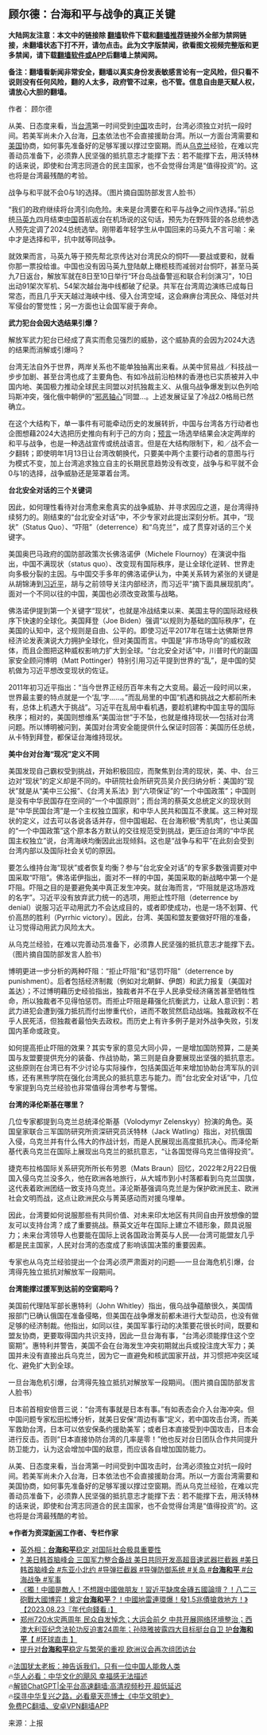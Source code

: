  <!-- 面包屑导航 --> <h2>顾尔德：台海和平与战争的真正关键</h2> <p class="notice"><b>大陆网友注意：本文中的链接除 <a href="https://github.com/bannedbook/fanqiang" >翻墙</a>软件下载和<a href="https://github.com/killgcd/justmysocks/blob/master/README.md">翻墙推荐</a>链接外全部为禁网链接，未翻墙状态下打不开，请勿点击。此为文字版禁闻，欲看图文视频完整版和更多禁闻，请下载<a href="https://github.com/bannedbook/fanqiang">翻墙软件或APP</a>后翻墙上禁闻网。</p><p>备注：翻墙看新闻非常安全，翻墙以真实身份发表敏感言论有一定风险，但只看不说则没有任何风险，翻的人太多，政府管不过来，也不管。信息自由是天赋人权，请放心大胆的翻墙。</b></p>  <div class="entry"> <p>作者： 顾尔德</p> <p id="summary">从美、日态度来看，当<a href="https://www.bannedbook.org/bnews/tag/%e5%8f%b0%e6%b9%be/" class="st_tag internal_tag" rel="tag" title="标签 台湾 下的日志">台湾</a>第一时间受到<span class='wp_keywordlink_affiliate'><a href="https://www.bannedbook.org/" title="中国" target="_blank">中国</a></span>攻击时，台湾必须独立对抗一段时间。若美军尚未介入台海，<a href="https://www.bannedbook.org/bnews/tag/%e6%97%a5%e6%9c%ac/" class="st_tag internal_tag" rel="tag" title="标签 日本 下的日志">日本</a>依法也不会直接援助台湾。所以一方面台湾需要和<a href="https://www.bannedbook.org/bnews/tag/%e7%be%8e%e5%9b%bd/" class="st_tag internal_tag" rel="tag" title="标签 美国 下的日志">美国</a>协商，如何事先准备好的足够军援以撑过空窗期。而从<a href="https://www.bannedbook.org/bnews/tag/%e4%b9%8c%e5%85%8b%e5%85%b0/" class="st_tag internal_tag" rel="tag" title="标签 乌克兰 下的日志">乌克兰</a>经验，在难以完善动员准备下，必须靠人民坚强的抵抗意志才能撑下去：若不能撑下去，用沃特林的话来说，即使和台湾志同道合的民主国家，也不会觉得台湾是“值得投资”的。这也将是台湾最残酷的考验。</p> <p id="conimg">战争与和平就不会0与1的选择。（图片摘自国防部发言人脸书）</p> <p>“我们的政府继续将台湾引向危险。未来是台湾要在和平与战争之间作选择。”前总统<a href="https://www.bannedbook.org/bnews/tag/%e9%a9%ac%e8%8b%b1%e4%b9%9d/" class="st_tag internal_tag" rel="tag" title="标签 马英九 下的日志">马英九</a>四月结束<a href="https://www.bannedbook.org/bnews/tag/%E4%B8%AD%E5%9B%BD/" class="st_tag internal_tag" rel="tag" title="标签 中国 下的日志">中国</a>首航返台在机场说的这句话，预先为在野阵营的各总统参选人预先定调了2024总统选举。刚带着年轻学生从中国回来的马英九不言可喻：亲中才是选择和平，抗中就等同战争。</p> <p>就效果而言，马英九等于预先帮北京传达对台湾民众的恫吓──要战或要和，就看你那一票投给谁。中国也没有因马英九登陆献上橄榄枝而减弱对台恫吓，甚至马英九7日返台，解放军就在8日至10日举行“环台岛战备警巡和联合利剑演习”，10日出动91架次军机、54架次越台海中线都破了纪录。共军在台湾周边演练已成每日常态，而且几乎天天越过海峡中线、侵入台湾空域，这会麻痹台湾民众、降低对共军侵台的警觉性；另一方面也让会国军疲于奔命。</p> <p><strong>武力犯台会因大选结果引爆？</strong></p> <p>解放军武力犯台已经成了真实而愈见强烈的威胁，这个威胁真的会因为2024大选的结果而消解或引爆吗？</p> <p>台湾无法自外于世界，两岸关系也不能单独抽离出来看。从美中贸易战／科技战一步步加剧、甚至台湾也成了主要角色、有如冷战前沿柏林的香港也已实质被并入中国内地、美国极力推动全球民主同盟以对抗独裁主义、从俄乌战争爆发到以色列哈玛斯冲突，强化俄中朝伊的“<span class='wp_keywordlink'><a href="https://www.bannedbook.org/forum2/topic158.html" title="粉碎邪恶轴心" target="_blank">邪恶轴心</a></span>”同盟…。上述发展证呈了冷战2.0格局已然确立。</p> <p>在这个大结构下，单一事件有可能牵动历史的发展转折，中国与台湾各方行动者也企图想藉2024大选把历史推向有利于己的方向；<span class='wp_keywordlink'><a href="https://www.bannedbook.org/forum5/" title="预言玄学禁书下载" rel="nofollow">预言</a></span>一场选举结果会决定两岸的和平与战争，也是一种选战宣传或统战语言。但是在大结构限制下，和／战不会一夕翻转；即使明年1月13日让台湾改朝换代，只要美中两个主要行动者的意图与行为模式不变，加上台湾追求独立自主的长期民意趋势没有改变，战争与和平就不会0与1的选择，战争威胁还是笼罩着台湾。</p> <p><strong>台北安全对话的三个关键词</strong></p> <p>因此，如何理性看待对台湾愈来愈真实的战争威胁、并寻求因应之道，是台湾得持续努力的。刚结束的“台北安全对话”中，不少专家对此提出深刻分析。其中，“现状”（Status Quo）、“吓阻”（deterrence）和“乌克兰”，成了贯穿对话的三个关键字。</p> <p>美国奥巴马政府的国防部政策次长佛洛诺伊（Michele Flournoy）在演说中指出，中国不满现状（status quo）、改变现有国际秩序，是让全球化逆转、世界走向多极分裂的主因。与中国交手多年的佛洛诺伊认为，中美关系转为紧张的关键是从胡锦涛到<a href="https://www.bannedbook.org/bnews/tag/%e4%b9%a0%e8%bf%91%e5%b9%b3/" class="st_tag internal_tag" rel="tag" title="标签 习近平 下的日志">习近平</a>，胡与之前领导关注内部经济，而习近平“摘下面具展现肌肉”。面对一个不同以往的中国，美国也必须改变政策与战略。</p> <p>佛洛诺伊提到第一个关键字“现状”，也就是冷战结束以来、美国主导的国际政经秩序下快速的全球化。美国拜登（Joe Biden）强调“以规则为基础的国际秩序”，在美国的认知中，这个规则是自由、公平的。即使习近平2017年在瑞士达佛斯世界经济论发表演说大力拥护全球化，但对美国而言。中国是“非市场导向”的威权政体，而且企图把这种威权影响力扩大到全球。“台北安全对话”中，川普时代的副国家安全顾问博明（Matt Pottinger）特别引用习近平提到世界的“乱”，是中国的契机做为习近平想改变现状的佐证。</p> <p>2011年初习近平指出：“当今世界正经历百年未有之大变局。最近一段时间以来，世界最主要的特点就是一个‘乱’字……。”而乱局里的中国“机遇和挑战之大都前所未有，总体上机遇大于挑战”。习近平在乱局中看机遇，要趁机建构中国主导的国际秩序；相对的，美国则想维系“美国治世”于不坠，也就是维持现状──包括对台湾问题。所以博明被问到，美国对台湾安全能提供什么保证时回答：美国历任总统，从卡特到拜登，都保证台海维持现状。</p> <p><strong>美中台对台海“现况”定义不同</strong></p> <p>美国发现自己霸权受到挑战，开始积极回应，而聚焦到台湾的现状，美、中、台三边对“现状”的定义却是不同的。中研院社会所研究员吴介民归纳分析：美国的“现状”就是从“美中三公报”、《台湾关系法》到“六项保证”的“一个中国政策”；中国则是没有中华民国存在空间的“一个中国原则”；而台湾的蔡英文总统定义的现状则是“中华民国台湾”是一个主权独立国家，和中华人民共和国互不隶属。这三种对现状的定义，过去可以各说各话并存，但中国堀起、在台海积极“秀肌肉”，也让美国的“一个中国政策”这个原本各方默认的交往规范受到挑战，更压迫台湾的“中华民国主权独立”说，台湾海峡均衡因此出现倾斜。这也是“战争与和平”在此刻会受到台湾内部以及国际社会关切的原因。</p>  <p>要怎么维持台海“现状”或者恢复均衡？参与“台北安全对话”的专家多数强调要对中国采取“吓阻”。佛洛诺伊指出，面对不一样的中国，美国采取的新战略中第一个是吓阻。吓阻之目的是要避免美中真正发生冲突。就台海而言，“吓阻就是这场游戏的名字”。习近平没有放弃武力统一的选项，用拒止性吓阻（deterrence by denial）说服习近平动用武力不会达成目的，或者即使成功，也是一场不划算、代价高昂的胜利（Pyrrhic victory）。因此，台湾、美国和盟友要做好吓阻的准备，让习觉得动用武力风险太大。</p> <p>从乌克兰经验，在难以完善动员准备下，必须靠人民坚强的抵抗意志才能撑下去。（图片摘自国防部发言人脸书）</p> <p>博明更进一步分析的两种吓阻：“拒止吓阻”和“惩罚吓阻”（deterrence by punishment）。后者包括经济制裁（例如对北朝鲜、伊朗）和武力报复（美国对盖达）；不过博明藉历史经验指出，独裁者并不在乎人民承受经济痛苦甚至牺牲性命，所以独裁者不见得怕惩罚。而拒止吓阻是藉强化抗衡武力，让敌人意识到：若武力进犯会遭到强力抵抗而付出惨重代价，进而不敢贸然启动战端。独裁政权不在乎人民死活，但独裁者最怕失去政权。而历史上有许多例子是对外战争失败，引发国内革命或政变。</p> <p>如何提高拒止吓阻的效果？其实专家的意见大同小异，一是增加国防预算，二是美国与友盟要提供充分的装备、作战协助，第三则是自身要展现出坚强的抵抗意志。这些原则在台湾已有不少讨论与实际操作，包括美国近年来增加协助台湾军队的训练，还有黑熊学院在强化台湾民众的抵抗意志与能力。而“台北安全对话”中，几位专家提到乌克兰经验也非常值得台湾参考与警惕。</p> <p><strong>台湾的泽伦斯基在哪里？</strong></p> <p>几位专家都提到乌克兰总统泽伦斯基（Volodymyr Zelenskyy）扮演的角色。英国皇家联合三军国防研究所资深研究员沃特林（Jack Watling）指出，对抗俄国入侵，乌克兰并有什么伟大的作战计划，而是人民展现出高度抵抗决心。而泽伦斯基代表乌克兰在国际上展现出乌克兰的抵抗意志，“让各国觉得乌克兰值得投资”。</p> <p>捷克布拉格国际关系研究所所长布劳恩（Mats Braun）回忆，2022年2月22日俄国入侵乌克兰没多久，他在欧洲各地旅行，从大城市到小村落都看到乌克兰国旗，这代表着欧洲团结一致支持乌克兰。泽沦斯基强调乌克兰是为保护欧洲民主、欧洲社会文明而战，这点让欧洲民众与菁英感动而对援乌埋单。</p> <p>因此，台湾要如何说服那些有共同价值、对未来印太地区有共同自由开放想像的盟友可以支持台湾？成了重要挑战。蔡英文近年在国际上建立不错形象，颇具说服力；未来台湾领导人也要能在国际上说各国政治菁英与人民──台湾可能盟友几乎都是民主国家，人民对台湾的态度成了影响该国决策的重要因素。</p>  <p>专家也从乌克兰经验提出一个台湾必须严肃面对的问题──一旦台海危机引爆，台湾得先独立抵抗对解放军一段期间。</p> <p><strong>台湾能撑过援军到达前的空窗期吗？</strong></p> <p>美国前代理陆军部长惠特利（John Whitley）指出，俄乌战争蕴酿很久，美国情报部门已确认俄国在准备侵略，但美国在战争爆发前都未进行大型动员，也没有做足够的经济制裁。他指出，如同以往，美国军事行动的决策要花很长时间，既要和盟友协商，更要取得国内共识支持，因此一旦台海有事，“台湾必须能撑住这个空窗期”。惠特利并警告，美国不会在台海发生冲突初期就出兵或投注庞大军力；美国并未没有直接出兵乌克兰，因为它一直避免和核武国家开战，并习惯把冲突区域化、避免扩大到全球。</p> <p>一旦台海危机引爆，台湾得先独立抵抗对解放军一段期间。（图片摘自国防部发言人脸书）</p> <p>日本前首相安倍晋三说：“台湾有事就是日本有事。”有如表态会介入台海冲突。但中国问题专家松田松博分析，就美日安保“周边有事”定义，若中国攻击台湾，而美军救助台湾，日本可以依安保条约援助美军；或者日本直接受到中国攻击，日本会进行反击。否则“日本直接协防台湾的几率是零！”他也反对台日团队合作共同提升防卫能力，认为这会增加中国的敌意，而应该各自增加国防能力。</p> <p>从美、日态度来看，当台湾第一时间受到中国攻击时，台湾必须独立对抗一段时间。若美军尚未介入台海，日本依法也不会直接援助台湾。所以一方面台湾需要和美国协商，如何事先准备好的足够军援以撑过空窗期。而从乌克兰经验，在难以完善动员准备下，必须靠人民坚强的抵抗意志才能撑下去：若不能撑下去，用沃特林的话来说，即使和台湾志同道合的民主国家，也不会觉得台湾是“值得投资”的。这也将是台湾最残酷的考验。</p> <p><strong>※作者为资深<span class='wp_keywordlink_affiliate'><a href="https://www.bannedbook.org/" title="新闻">新闻</a></span>工作者、专栏作家</strong></p> <!--<div id="taboola-mid-1"></div>--><ul class='op-related-articles' title='相关阅读'> <li><a href='https://www.bannedbook.org/bnews/worldnews/20230831/1927673.html' target='_blank'>英外相：<b>台海和平</b>稳定 对国际社会极具重要性</a></li> <li><a href='https://www.bannedbook.org/bnews/sohnews/20230826/1925611.html' target='_blank'>? 美日韩首脑峰会 三国军力整合备战 美日共同开发高超音速武器拦截器 #美日韩首脑峰会 #东亚小北约 #导弹拦截器 #导弹防御系统 #关岛 #<b>台海和平</b> #台海战争 #军事</a></li> <li><a href='https://www.bannedbook.org/bnews/bannedvideo/20230823/1924231.html' target='_blank'>《獨！中國是敵人！不想跟中國做朋友！習近平缺席金磚五國論壇？！八二三砲戰大國博弈！奠定<b>台海和平</b>？！中國地雷連環爆！發1.5兆債搶救地方！》【2023.08.23『年代向錢看』】</a></li> <li><a href='https://www.bannedbook.org/bnews/bannedvideo/20230720/1910321.html' target='_blank'>郑州720水灾两周年 民众自发悼念；大运会前夕 中共开展网络环境整治；西澳大利亚纪念法轮功反迫害24周年；孙晓雅披露四大目标挺台自卫 护<b>台海和平</b>【 #环球直击 】</a></li> <li><a href='https://www.bannedbook.org/bnews/baitai/20230719/1909806.html' target='_blank'>提升对<b>台海和平</b>稳定与繁荣的重视 欧洲议会再次组团访台</a></li> </ul> <p class="texttj"> 🔥<a href="https://www.bannedbook.org/bnews/ssgc/20230219/1850782.html" target="_blank">法国犹太老板：神告诉我们，只有一位中国人能救人类</a><br/> 🔥<a href="https://www.bannedbook.org/bnews/comments/20220220/1694796.html" target="_blank">华人必看：中华文化的飓风 幸福感无法描述</a><br/> 🔥<a href="https://github.com/bannedbook/fanqiang/wiki/V2ray%E6%9C%BA%E5%9C%BA" target="_blank">解锁ChatGPT|全平台高速翻墙:高清视频秒开,超低延迟</a><br/> 🔥<a href="https://www.bannedbook.org/bnews/comments/20220808/1768773.html" target="_blank">探寻中华复兴之路，必看章天亮博士《中华文明史》</a><br/> <a href="https://github.com/bannedbook/fanqiang/wiki/%E7%A6%81%E9%97%BB%E7%BD%91%E5%AE%89%E5%8D%93%E7%BF%BB%E5%A2%99%E6%96%B0%E9%97%BBAPP" target="_blank">免费PC翻墙、安卓VPN翻墙APP</a><br/> </p> <p class="src-info">来源：上报 </p><a name='sharetosocial'></a> <div style="margin-bottom:5px;padding-bottom:5px;clear:both"> <div id="archive-pix-1" class="banner-ads"> <!-- AuctionX Display platform tag START --> <div id="27602x728x90x621x_ADSLOT1" clicktrack="%%CLICK_URL_ESC%%"></div>  <!-- AuctionX Display platform tag END --> </div> <div id="archive-pix-2" class="banner-ads"> <!-- AuctionX Display platform tag START --> <div id="27556x300x250x621x_ADSLOT1" clicktrack="%%CLICK_URL_ESC%%" style="margin:0 auto;text-align:center"></div>  <!-- AuctionX Display platform tag END --> </div> </div>  <div id="archive-pix-1" class="banner-ads"> <!-- AuctionX Display platform tag START --> <div id="27603x728x90x621x_ADSLOT1" clicktrack="%%CLICK_URL_ESC%%"></div>  <!-- AuctionX Display platform tag END --> </div> </div><!--END ENTRY--> 
